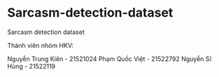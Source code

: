 # Sarcasm-detection-dataset
Sarcasm detection dataset

Thành viên nhóm HKV:

Nguyễn Trung Kiên - 21521024
Phạm Quốc Việt - 21522792
Nguyễn Sĩ Hùng - 21522119
